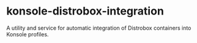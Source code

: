 # konsole-distrobox-integration
A utility and service for automatic integration of Distrobox containers into Konsole profiles.
